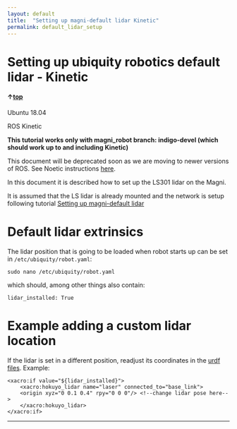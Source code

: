 ```yaml
---
layout: default
title:  "Setting up magni-default lidar Kinetic"
permalink: default_lidar_setup
---
```

# Setting up ubiquity robotics default lidar - Kinetic

#### &uarr;[top]( https://ubiquityrobotics.github.io/learn/)

Ubuntu 18.04

ROS Kinetic

**This tutorial works only with magni_robot branch: indigo-devel (which should work up to and including Kinetic)**

This document will be deprecated soon as we are moving to newer versions of ROS. See Noetic instructions [here](ls_lidar_setup_noetic.md).

In this document it is described how to set up the LS301 lidar on the Magni.

It is assumed that the LS lidar is already mounted and the network is setup following tutorial [Setting up magni-default lidar](/learn/doing_more/ls_lidar_setup_common.md)

# Default lidar extrinsics

The lidar position that is going to be loaded when robot starts up can be set in  `/etc/ubiquity/robot.yaml`:

    sudo nano /etc/ubiquity/robot.yaml

which should, among other things also contain:

    lidar_installed: True


# Example adding a custom lidar location

If the lidar is set in a different position, readjust its coordinates in the [urdf files](https://github.com/UbiquityRobotics/magni_robot/blob/4c43300e4fc08a37f5206c9db85a6e11105f91d6/magni_description/urdf/magni.urdf.xacro#L205). Example:

    <xacro:if value="${lidar_installed}">
        <xacro:hokuyo_lidar name="laser" connected_to="base_link">
        <origin xyz="0 0.1 0.4" rpy="0 0 0"/> <!--change lidar pose here-->
        </xacro:hokuyo_lidar>
    </xacro:if>

***